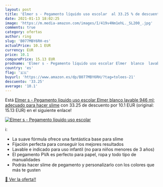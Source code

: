 ```yaml
---
layout: post
title: 'Elmer s - Pegamento líquido uso escolar  al 33.25 % de descuento'
date: 2021-01-13 18:02:25
image: 'https://m.media-amazon.com/images/I/419v4Nm1ehL._SL200_.jpg'
comments: true
category: ofertas
author: ring
slug: 'B077MBY6RH-es'
actualPrice: 10.1 EUR
currency: EUR
price: 10.1
comparePrice: 15.13 EUR
prodname: 'Elmer s - Pegamento líquido uso escolar Elmer  blanco  lavable  946 ml; adecuado para hacer slime'
country: 'es'
flag: '🇪🇸'
buyurl: 'https://www.amazon.es/dp/B077MBY6RH/?tag=tolees-21'
descuento: '33.25'
average: '10.1'
---
```


Está [Elmer s - Pegamento líquido uso escolar Elmer  blanco  lavable  946 ml; adecuado para hacer slime](https://www.amazon.es/dp/B077MBY6RH/?tag=tolees-21) con 33.25 de descuento por 10.1 EUR (original: 15.13 EUR) en el siguiente enlace!

[![Elmer s - Pegamento líquido uso escolar ](https://m.media-amazon.com/images/I/419v4Nm1ehL._SL200_.jpg)](https://www.amazon.es/dp/B077MBY6RH/?tag=tolees-21)

ℹ️:

- La suave fórmula ofrece una fantástica base para slime
- Fijación perfecta para conseguir los mejores resultados
- Lavable e indicado para uso infantil (no para niños menores de 3 años)
- El pegamento PVA es perfecto para papel, ropa y todo tipo de manualidades
- Podrás hacer slime de pegamento y personalizarlo con los colores que más te gusten

[🛒 Ver la oferta!!](https://www.amazon.es/dp/B077MBY6RH/?tag=tolees-21)
